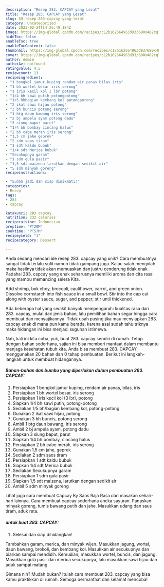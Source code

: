 ```yaml
---
description: "Resep 283. CAPCAY yang Lezat"
title: "Resep 283. CAPCAY yang Lezat"
slug: 89-resep-283-capcay-yang-lezat
category: Uncategorized
date: 2023-02-24T14:26:49.184Z
image: https://img-global.cpcdn.com/recipes/c12b162664963d93/680x482cq70/283-capcay-foto-resep-utama.jpg
hideToc: false
enableToc: true
enableTocContent: false
thumbnail: https://img-global.cpcdn.com/recipes/c12b162664963d93/680x482cq70/283-capcay-foto-resep-utama.jpg
cover: https://img-global.cpcdn.com/recipes/c12b162664963d93/680x482cq70/283-capcay-foto-resep-utama.jpg
author: Admin
authorAv: notfound
ratingvalue: 4.5
reviewcount: 13
recipeingredient:
- "1 bongkol jamur kuping rendam air panas bilas iris"
- "1 bh wortel besar iris serong"
- "1 iris kecil kol 3 lbr potong"
- "1/4 bh sawi putih potongpotong"
- "1/5 bhbagian kembang kol potongpotong"
- "2 ikat sawi hijau potong"
- "3 bh buncis potong serong"
- "1 btg daun bawang iris serong"
- "2 bj ampela ayam potong dadu"
- "3 siung baput parut"
- "1/4 bh bombay cincang halus"
- "2 bh cabe merah iris serong"
- "1,5 cm jahe geprek"
- "2 sdm saos tiram"
- "1 sdt kaldu bubuk"
- "1/4 sdt Merica bubuk"
- "Secukupnya garam"
- "1 sdm gula pasir"
- "1,5 sdt maizena larutkan dengan sedikit air"
- "5 sdm minyak goreng"
recipeinstructions:

- "Sudah jadi dan siap dinikmati!"
categories:
- Resep
tags:
- 283
- capcay

katakunci: 283 capcay 
nutrition: 232 calories
recipecuisine: Indonesian
preptime: "PT20M"
cooktime: "PT57M"
recipeyield: "1"
recipecategory: Dessert

---
```





Anda sedang mencari ide resep 283. capcay yang unik? Cara membuatnya sangat tidak terlalu sulit namun tidak gampang juga. Kalau salah mengolah maka hasilnya tidak akan memuaskan dan justru cenderung tidak enak. Padahal 283. capcay yang enak seharusnya memiliki aroma dan cita rasa yang mampu memancing selera Kita.





Add shrimp, bok choy, broccoli, cauliflower, carrot, and green onion. Dissolve cornstarch into fish sauce in a small bowl. Stir into the cap cai along with oyster sauce, sugar, and pepper; stir until thickened.

Ada beberapa hal yang sedikit banyak mempengaruhi kualitas rasa dari 283. capcay, mulai dari jenis bahan, lalu pemilihan bahan segar hingga cara membuat dan menyajikannya. Tidak usah pusing jika mau menyiapkan 283. capcay enak di mana pun kamu berada, karena asal sudah tahu triknya maka hidangan ini bisa menjadi suguhan istimewa.






Nah, kali ini kita coba, yuk, buat 283. capcay sendiri di rumah. Tetap dengan bahan sederhana, sajian ini bisa memberi manfaat dalam membantu menjaga kesehatan tubuh kita. Anda bisa membuat 283. CAPCAY menggunakan 20 bahan dan 0 tahap pembuatan. Berikut ini langkah-langkah untuk membuat hidangannya.

<!--inarticleads1-->

##### Bahan-bahan dan bumbu yang diperlukan dalam pembuatan 283. CAPCAY:

1. Persiapkan 1 bongkol jamur kuping, rendam air panas, bilas, iris
1. Persiapkan 1 bh wortel besar, iris serong
1. Persiapkan 1 iris kecil kol (3 lbr), potong
1. Siapkan 1/4 bh sawi putih, potong-potong
1. Sediakan 1/5 bh/bagian kembang kol, potong-potong
1. Gunakan 2 ikat sawi hijau, potong
1. Gunakan 3 bh buncis, potong serong
1. Ambil 1 btg daun bawang, iris serong
1. Ambil 2 bj ampela ayam, potong dadu
1. Siapkan 3 siung baput, parut
1. Siapkan 1/4 bh bombay, cincang halus
1. Persiapkan 2 bh cabe merah, iris serong
1. Gunakan 1,5 cm jahe, geprek
1. Sediakan 2 sdm saos tiram
1. Persiapkan 1 sdt kaldu bubuk
1. Siapkan 1/4 sdt Merica bubuk
1. Sediakan Secukupnya garam
1. Persiapkan 1 sdm gula pasir
1. Siapkan 1,5 sdt maizena, larutkan dengan sedikit air
1. Ambil 5 sdm minyak goreng


Lihat juga cara membuat Capcay By Saos Raja Rasa dan masakan sehari-hari lainnya. Cara membuat capcay sederhana aneka sayuran. Panaskan minyak goreng, tumis bawang putih dan jahe. Masukkan udang dan saus tiram, aduk rata. 

<!--inarticleads2-->

#####  untuk buat 283. CAPCAY:


1. Selesai dan siap dihidangkan!

Tambahkan garam, merica, dan minyak wijen. Masukkan jagung, wortel, daun bawang, brokoli, dan kembang kol. Masukkan air secukupnya dan biarkan sampai mendidih. Kemudian, masukkan wortel, buncis, dan jagung. Masukkan gula pasir dan merica secukupnya, lalu masukkan sawi hijau dan aduk sampai matang. 

Gimana nih? Mudah bukan? Itulah cara membuat 283. capcay yang bisa kamu praktikkan di rumah. Semoga bermanfaat dan selamat mencoba!
